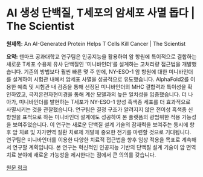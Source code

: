 # AI 생성 단백질, T세포의 암세포 사멸 돕다 | The Scientist

**원제목:** An AI-Generated Protein Helps T Cells Kill Cancer | The Scientist

**요약:** 덴마크 공과대학교 연구팀은 인공지능을 활용하여 암 항원에 특이적으로 결합하는 새로운 T세포 수용체 유사 단백질인 '미니바인더'를 설계하는 고처리량 접근법을 개발했습니다.  기존의 방법보다 훨씬 빠른 몇 주 만에,  NY-ESO-1 암 항원에 대한 미니바인더를 설계하여 시험관 내에서 암세포 사멸을 성공적으로 유도했습니다.  AlphaFold2를 이용한 예측 및 시험관 내 검증을 통해  선정된 미니바인더의 MHC 결합력과 특이성을 확인하였고,  극저온전자현미경을 통해 계산 모델과의 높은 일치성을 입증했습니다.  더 나아가, 미니바인더를 발현하는 T세포가 NY-ESO-1 양성 흑색종 세포를 더 효과적으로 사멸시키는 것을 관찰했습니다.  연구팀은  결정 구조가 알려지지 않은 전이성 흑색종 신항원을 표적으로 하는 미니바인더 설계에도 성공하여  본 플랫폼의 광범위한 적용 가능성을 보여주었습니다.  이 연구는  새로운 단백질 설계 기술의 잠재력을 보여주는 동시에  향후 암 치료 및 자가면역 질환 치료제 개발에 중요한 전기를 마련할 것으로 기대됩니다.  연구팀은  미니바인더를 이용한  다양한 치료적 접근법을  향후 임상 적용을 목표로  계속해서 연구할 계획입니다.  본 연구는 혁신적인 인공지능 기반의  단백질 설계 기술이 암 면역 치료 분야에  새로운 가능성을 제시한다는 점에서 큰 의의를 갖습니다.

[원문 링크](https://www.the-scientist.com/an-ai-generated-protein-helps-t-cells-kill-cancer-73205)
